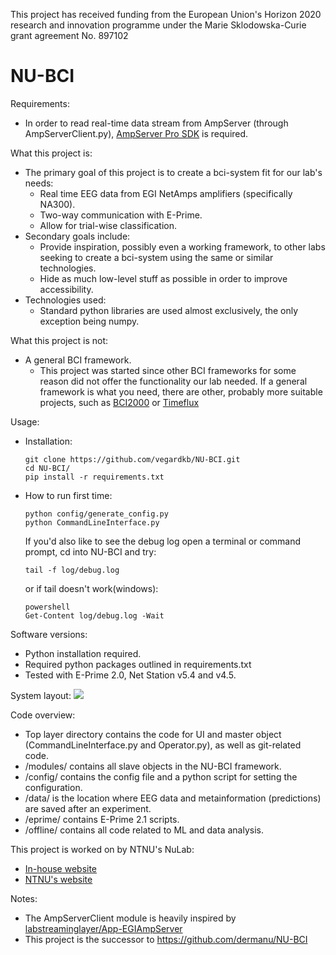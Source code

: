 
This project has received funding from the European Union's Horizon 2020 research and innovation programme under the Marie Sklodowska-Curie grant agreement No. 897102
# NU-BCI

Requirements:
  - In order to read real-time data stream from AmpServer (through AmpServerClient.py), [AmpServer Pro SDK](https://www.egi.com/images/stories/placards/ASProSDK_v21_ugid_8409500-57_20181029.pdf) is required.
 
What this project is:
  - The primary goal of this project is to create a bci-system fit for our lab's needs:
    * Real time EEG data from EGI NetAmps amplifiers (specifically NA300).
    * Two-way communication with E-Prime.
    * Allow for trial-wise classification.
  - Secondary goals include:
    * Provide inspiration, possibly even a working framework, to other labs seeking to create a bci-system using the same or similar technologies.
    * Hide as much low-level stuff as possible in order to improve accessibility.
  - Technologies used:
    * Standard python libraries are used almost exclusively, the only exception being numpy.
 
What this project is not:
  - A general BCI framework.
    * This project was started since other BCI frameworks for some reason did not offer the functionality our lab needed. If a general framework is what you need, there are other, probably more suitable projects, such as [BCI2000](https://www.bci2000.org/mediawiki/index.php/Main_Page) or [Timeflux](https://timeflux.io/)
 
 Usage:
  - Installation:
    ```
    git clone https://github.com/vegardkb/NU-BCI.git
    cd NU-BCI/
    pip install -r requirements.txt
    ```
  - How to run first time:
    ```
    python config/generate_config.py
    python CommandLineInterface.py
    ```
    If you'd also like to see the debug log open a terminal or command prompt, cd into NU-BCI and try:
    ```
    tail -f log/debug.log
    ```
    or if tail doesn't work(windows):
    ```
    powershell
    Get-Content log/debug.log -Wait
    ```
Software versions:
  - Python installation required.
  - Required python packages outlined in requirements.txt
  - Tested with E-Prime 2.0, Net Station v5.4 and v4.5.
  
System layout:
[![](https://mermaid.ink/img/pako:eNqNkstqwzAQRX9FaB0vuujLhULimLSLloKzs7NQrXEiooeRR4UQ598rW86DhIC1GuaembmIu6el4UBjuras3pDlvNDEv0WeRj9WKFiRKHpvMxTKSdGSWf7hFNOrQM3zNF2QqaqlqATYwHYtzpC1JM29lIH981IYSHuiNLoSa2cZCqOblgw3k148jZBScb9j8NNrSyuYJAqQhQNJ_u2iWfK5ulxwvj_NS8maJni7NHBGktCeXbUHR9NgV1bEOKwdnvjkRlgUOkhS6G2GOwnkgTRozRZiC3xSGmlsV71dY4_jsKdx2PM47OWI_UoHA9eVN-DrfZBOqAKrmOA-PvtusKC4AQUFjX3JoWJOYkELffCoq_3XQsoFGkvjiskGJpQ5NNlOlzRG69cP0Fwwn0Z1bEI_8xVi2qf18A8JNeRm?type=png)](https://mermaid.live/edit#pako:eNqNkstqwzAQRX9FaB0vuujLhULimLSLloKzs7NQrXEiooeRR4UQ598rW86DhIC1GuaembmIu6el4UBjuras3pDlvNDEv0WeRj9WKFiRKHpvMxTKSdGSWf7hFNOrQM3zNF2QqaqlqATYwHYtzpC1JM29lIH981IYSHuiNLoSa2cZCqOblgw3k148jZBScb9j8NNrSyuYJAqQhQNJ_u2iWfK5ulxwvj_NS8maJni7NHBGktCeXbUHR9NgV1bEOKwdnvjkRlgUOkhS6G2GOwnkgTRozRZiC3xSGmlsV71dY4_jsKdx2PM47OWI_UoHA9eVN-DrfZBOqAKrmOA-PvtusKC4AQUFjX3JoWJOYkELffCoq_3XQsoFGkvjiskGJpQ5NNlOlzRG69cP0Fwwn0Z1bEI_8xVi2qf18A8JNeRm)

Code overview:
  - Top layer directory contains the code for UI and master object (CommandLineInterface.py and Operator.py), as well as git-related code.
  - /modules/ contains all slave objects in the NU-BCI framework.
  - /config/ contains the config file and a python script for setting the configuration.
  - /data/ is the location where EEG data and metainformation (predictions) are saved after an experiment.
  - /eprime/ contains E-Prime 2.1 scripts.
  - /offline/ contains all code related to ML and data analysis.

This project is worked on by NTNU's NuLab:
  - [In-house website](https://nulab-ntnu.github.io/)
  - [NTNU's website](https://www.ntnu.edu/psychology/nulab)
  
Notes:
  - The AmpServerClient module is heavily inspired by [labstreaminglayer/App-EGIAmpServer](https://github.com/labstreaminglayer/App-EGIAmpServer)
  - This project is the successor to https://github.com/dermanu/NU-BCI
